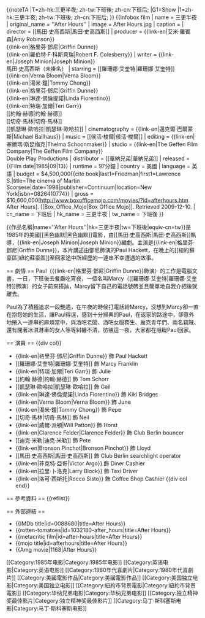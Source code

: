 {{noteTA
|T=zh-hk:三更半夜; zh-tw:下班後; zh-cn:下班后;
|G1=Show
|1=zh-hk:三更半夜; zh-tw:下班後; zh-cn:下班后;
}}
{{Infobox film
| name           = 三更半夜
| original_name  = ''After Hours''
| image          = After Hours.jpg
| caption        =
| director       = [[馬田·史高西斯|馬田·史高西斯]]
| producer       = {{link-en|艾米·羅賓森|Amy Robinson}}<br />{{link-en|格里芬·鄧尼|Griffin Dunne}}<br />{{link-en|羅伯特·F·科斯貝瑞|Robert F. Colesberry}}
| writer         = {{link-en|Joseph Minion|Joseph Minion}}<br />馬田·史高西斯（未掛名）
| starring       = [[羅珊娜·艾奎特|羅珊娜·艾奎特]]<br />{{link-en|Verna Bloom|Verna Bloom}}<br />{{link-en|湯米·鐘|Tommy Chong}}<br />{{link-en|格里芬·鄧尼|Griffin Dunne}}<br />{{link-en|琳達·佛倫提諾|Linda Fiorentino}}<br />{{link-en|特瑞·加爾|Teri Garr}}<br />[[約翰·赫德|約翰·赫德]]<br />[[切奇·馬林|切奇·馬林]]<br />[[凱瑟琳·歐哈拉|凱瑟琳·歐哈拉]]
| cinematography = {{link-en|邁克爾·巴爾蒙斯|Michael Ballhaus}}
| music          = [[侯活·梭爾|侯活·梭爾]]
| editing        = {{link-en|塞爾瑪·斯昆梅克|Thelma Schoonmaker}}
| studio         = {{link-en|The Geffen Film Company|The Geffen Film Company}}<br />Double Play Productions
| distributor    = [[華納兄弟|華納兄弟]]
| released       = {{Film date|1985|09|13}}
| runtime        = 97分鐘
| country        = 美國
| language       = 英語
| budget         = $4,500,000<ref>{{cite book|last1=Friedman|first1=Lawrence S.|title=The cinema of Martin Scorsese|date=1998|publisher=Continuum|location=New York|isbn=0826410774}}</ref>
| gross = $10,600,000<ref>[http://www.boxofficemojo.com/movies/?id=afterhours.htm After Hours]. [[Box_Office_Mojo|Box Office Mojo]]. Retrieved 2009-12-10.</ref>
| cn_name        = 下班后
| hk_name        = 三更半夜
| tw_name        = 下班後
}}

{{作品名稱|name=''After Hours''|hk=三更半夜|tw=下班後|equiv-cn=tw}}是1985年的美國[[黑色幽默|黑色幽默]]電影，由[[馬田·史高西斯|馬田·史高西斯]]執導，{{link-en|Joseph Minion|Joseph Minion}}編劇。主演是{{link-en|格里芬·鄧尼|Griffin Dunne}}，本片講述由鄧尼飾演的Paul Hackett，在晚上的[[紐約蘇豪區|紐約蘇豪區]]至回家途中所經歷的一連串不幸遭遇的故事。

== 劇情 ==
Paul（{{link-en|格里芬·鄧尼|Griffin Dunne}}飾演）的工作是電腦文書，一日，下班後去餐廳吃宵夜，一個名叫Marcy（[[羅珊娜·艾奎特|羅珊娜·艾奎特]]飾演）的女子前來搭訕，Marcy留下自己的電話號碼並且簡單地自我介紹後就離去。 

Paul為了積極追求一段艷遇，在午夜的時候打電話給Marcy，沒想到Marcy卻一直在抱怨她的生活，讓Paul得逞，感到十分掃興的Paul，在返家的路途中，卻意外地捲入一連串的麻煩當中，與酒吧老闆、酒吧女服務生、龐克青年們、兩名竊賊、還有開著冰淇淋車的女人等等糾纏不清，彷彿這一夜，大家都在阻礙Paul回家。

== 演員 ==
{{div col}}
* {{link-en|格里芬·鄧尼|Griffin Dunne}} 飾 Paul Hackett
* [[羅珊娜·艾奎特|羅珊娜·艾奎特]] 飾 Marcy Franklin
* {{link-en|特瑞·加爾|Teri Garr}} 飾 Julie
* [[約翰·赫德|約翰·赫德]] 飾 Tom Schorr
* [[凱瑟琳·歐哈拉|凱瑟琳·歐哈拉]] 飾 Gail
* {{link-en|琳達·佛倫提諾|Linda Fiorentino}} 飾 Kiki Bridges
* {{link-en|Verna Bloom|Verna Bloom}} 飾 June
* {{link-en|湯米·鐘|Tommy Chong}} 飾 Pepe
* [[切奇·馬林|切奇·馬林]] 飾 Neil
* {{link-en|威爾·派頓|Will Patton}} 飾 Horst
* {{link-en|Clarence Felder|Clarence Felder}} 飾 Club Berlin bouncer
* [[迪克·米勒|迪克·米勒]] 飾 Pete
* {{link-en|Bronson Pinchot|Bronson Pinchot}} 飾 Lloyd
* [[馬田·史高西斯|馬田·史高西斯]] 飾 Club Berlin searchlight operator
* {{link-en|菲克特·亞哥|Victor Argo}} 飾 Diner Cashier
* {{link-en|拉里·卜洛克|Larry Block}} 飾 Taxi Driver
* {{link-en|洛可·西斯托|Rocco Sisto}} 飾 Coffee Shop Cashier
{{div col end}}

== 參考資料 ==
{{reflist}}

== 外部連結 ==
* {{IMDb title|id=0088680|title=After Hours}}
* {{rotten-tomatoes|id=1032180-after_hours|title=After Hours}}
* {{metacritic film|id=after-hours|title=After Hours}}
* {{mojo title|id=afterhours|title=After Hours}}
* {{Amg movie|1168|After Hours}}

[[Category:1985年电影|Category:1985年电影]]
[[Category:英语电影|Category:英语电影]]
[[Category:1980年代喜劇片|Category:1980年代喜劇片]]
[[Category:美國電影作品|Category:美國電影作品]]
[[Category:美国独立电影|Category:美国独立电影]]
[[Category:紐約市背景電影|Category:紐約市背景電影]]
[[Category:华纳兄弟电影|Category:华纳兄弟电影]]
[[Category:独立精神奖最佳影片|Category:独立精神奖最佳影片]]
[[Category:马丁·斯科塞斯电影|Category:马丁·斯科塞斯电影]]